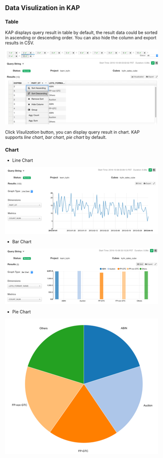 ## Data Visulization in KAP

### Table
KAP displays query result in table by default, the result data could be sorted in ascending or descending order. You can also hide the column and export results in CSV.

![](images/visualization/result_display_table.png)

Click *Visulization* button, you can display query result in chart. KAP supports *line chart*, *bar chart*, *pie chart* by default.
### Chart
* Line Chart

![](images/visualization/result_display_line.png)

* Bar Chart

![](images/visualization/result_display_bar.png)

* Pie Chart

![](images/visualization/result_display_pie.png)
